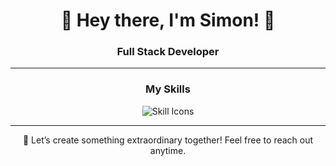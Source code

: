 <h1 align="center">👋 Hey there, I'm Simon! 🍎</h1>
<h3 align="center">Full Stack Developer</h3>

---

<h3 align="center">My Skills</h3>
<div align="center">
  <img src="https://skillicons.dev/icons?i=php,py,java,html,css,javascript,react,laravel,mysql,git,vscode" alt="Skill Icons"/>
</div>

---

<p align="center">
  🚀 Let’s create something extraordinary together! Feel free to reach out anytime.
</p>
